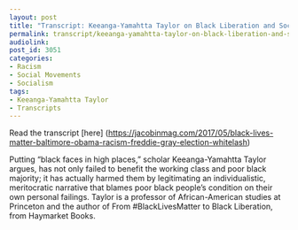 ```yaml
---
layout: post
title: "Transcript: Keeanga-Yamahtta Taylor on Black Liberation and Socialism"
permalink: transcript/keeanga-yamahtta-taylor-on-black-liberation-and-socialism/
audiolink: 
post_id: 3051
categories: 
- Racism
- Social Movements
- Socialism
tags: 
- Keeanga-Yamahtta Taylor
- Transcripts
---
```


Read the transcript [here] (https://jacobinmag.com/2017/05/black-lives-matter-baltimore-obama-racism-freddie-gray-election-whitelash)


Putting “black faces in high places,” scholar Keeanga-Yamahtta Taylor argues, has not only failed to benefit the working class and poor black majority; it has actually harmed them by legitimating an individualistic, meritocratic narrative that blames poor black people’s condition on their own personal failings. Taylor is a professor of African-American studies at Princeton and the author of From #BlackLivesMatter to Black Liberation, from Haymarket Books.
